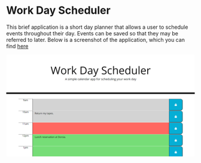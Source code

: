 # Work Day Scheduler

This brief application is a short day planner that allows a user to schedule
events throughout their day. Events can be saved so that they may be referred
to later. Below is a screenshot of the application, which you can find [here](https://cameronmseibel.github.io/work-day-scheduler/)

![A screenshot of a beautiful day planner](assets/scheduler_screenshot.png)